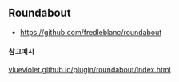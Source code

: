 ## Roundabout

* https://github.com/fredleblanc/roundabout

#### 참고예시
[vlueviolet.github.io/plugin/roundabout/index.html](vlueviolet.github.io/plugin/roundabout/index.html)
